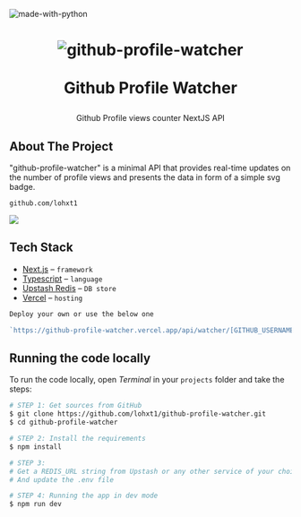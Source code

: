 ![made-with-python](https://shields.io/badge/TypeScript-3178C6?logo=TypeScript&logoColor=FFF&style=flat-square)

<h1>
<p align="center">
<img align="center" src="https://lohxt1.github.io/_assets/ticker.svg" alt="github-profile-watcher"/><br/><br/>Github Profile Watcher
</h1>
  <p align="center">
    Github Profile views counter NextJS API
    </p>
</p>

## About The Project

"github-profile-watcher" is a minimal API that provides real-time updates on the number of profile views and presents the data in form of a simple svg badge.

`github.com/lohxt1`

![](https://github-profile-watcher.vercel.app/api/watcher/lohxt1)

## Tech Stack

- [Next.js](https://nextjs.org/) – `framework`
- [Typescript](https://www.typescriptlang.org/) – `language`
- [Upstash Redis]() – `DB store`
- [Vercel](https://vercel.com/) – `hosting`

```javascript
Deploy your own or use the below one

`https://github-profile-watcher.vercel.app/api/watcher/[GITHUB_USERNAME]`
```

## Running the code locally

To run the code locally, open _Terminal_ in your `projects` folder and take the steps:

```bash
# STEP 1: Get sources from GitHub
$ git clone https://github.com/lohxt1/github-profile-watcher.git
$ cd github-profile-watcher

# STEP 2: Install the requirements
$ npm install

# STEP 3:
# Get a REDIS_URL string from Upstash or any other service of your choice
# And update the .env file

# STEP 4: Running the app in dev mode
$ npm run dev
```
